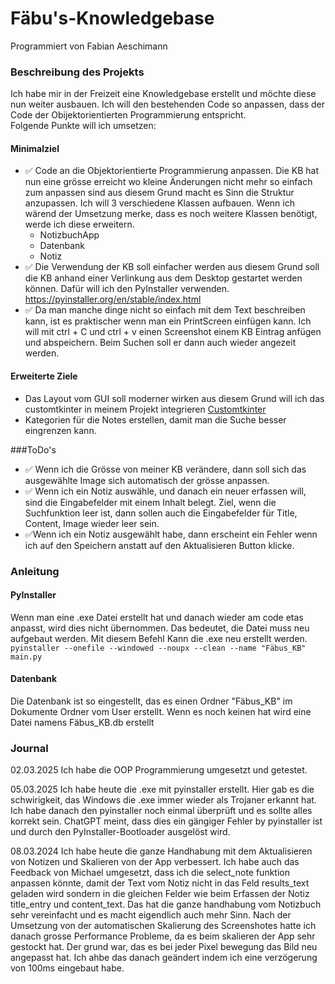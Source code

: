 # Fäbu's-Knowledgebase
Programmiert von Fabian Aeschimann

### Beschreibung des Projekts 
Ich habe mir in der Freizeit eine Knowledgebase erstellt und möchte diese nun weiter ausbauen. Ich will den bestehenden Code so anpassen, dass der Code der Obijektorientierten Programmierung entspricht.  
Folgende Punkte will ich umsetzen:  
#### Minimalziel 
- ✅ Code an die Objektorientierte Programmierung anpassen. Die KB hat nun eine grösse erreicht wo kleine Änderungen nicht mehr so einfach zum anpassen sind aus diesem Grund macht es Sinn die Struktur anzupassen. 
  Ich will 3 verschiedene Klassen aufbauen. Wenn ich wärend der Umsetzung merke, dass es noch weitere Klassen benötigt, werde ich diese erweitern. 
  - NotizbuchApp
  - Datenbank
  - Notiz
- ✅ Die Verwendung der KB soll einfacher werden aus diesem Grund soll die KB anhand einer Verlinkung aus dem Desktop gestartet werden können. Dafür will ich den PyInstaller verwenden. 
 https://pyinstaller.org/en/stable/index.html
- ✅ Da man manche dinge nicht so einfach mit dem Text beschreiben kann, ist es praktischer wenn man ein PrintScreen einfügen kann.
    Ich will mit ctrl + C und ctrl + v einen Screenshot einem KB Eintrag anfügen und abspeichern. Beim Suchen soll er dann auch wieder angezeit werden.

#### Erweiterte Ziele
- Das Layout vom GUI soll moderner wirken aus diesem Grund will ich das customtkinter in meinem Projekt integrieren [Customtkinter](https://medium.com/@fareedkhandev/modern-gui-using-tkinter-12da0b983e22)
- Kategorien für die Notes erstellen, damit man die Suche besser eingrenzen kann.

###ToDo's
- ✅ Wenn ich die Grösse von meiner KB verändere, dann soll sich das ausgewählte Image sich automatisch der grösse anpassen.
- ✅ Wenn ich ein Notiz auswähle, und danach ein neuer erfassen will, sind die Eingabefelder mit einem Inhalt belegt. Ziel, wenn die Suchfunktion leer ist, dann sollen auch die Eingabefelder für Title, Content, Image wieder leer sein.
- ✅Wenn ich ein Notiz ausgewählt habe, dann erscheint ein Fehler wenn ich auf den Speichern anstatt auf den Aktualisieren Button klicke.

### Anleitung
#### PyInstaller
Wenn man eine .exe Datei erstellt hat und danach wieder am code etas anpasst, wird dies nicht übernommen. Das bedeutet, die Datei muss neu aufgebaut werden. 
Mit diesem Befehl Kann die .exe neu erstellt werden.  
``pyinstaller --onefile --windowed --noupx --clean --name "Fäbus_KB" main.py``

#### Datenbank  
Die Datenbank ist so eingestellt, das es einen Ordner "Fäbus_KB" im Dokumente Ordner vom User erstellt. Wenn es noch keinen hat wird eine Datei namens Fäbus_KB.db erstellt

### Journal

02.03.2025 Ich habe die OOP Programmierung umgesetzt und getestet.

05.03.2025 Ich habe heute die .exe mit pyinstaller erstellt. Hier gab es die schwirigkeit, das Windows die .exe immer wieder als Trojaner erkannt hat. Ich habe danach den pyinstaller noch einmal überprüft und es sollte alles korrekt sein. 
ChatGPT meint, dass dies ein gängiger Fehler by pyinstaller ist und durch den PyInstaller-Bootloader ausgelöst wird. 

08.03.2024 Ich habe heute die ganze Handhabung mit dem Aktualisieren von Notizen und Skalieren von der App verbessert. Ich habe auch das Feedback von Michael umgesetzt, dass ich die select_note funktion anpassen könnte, damit der Text vom Notiz nicht in das Feld results_text geladen wird sondern in die gleichen Felder wie beim Erfassen der Notiz title_entry und content_text. Das hat die ganze handhabung vom Notizbuch sehr vereinfacht und es macht eigendlich auch mehr Sinn. Nach der Umsetzung von der automatischen Skalierung des Screenshotes hatte ich danach grosse Performance Probleme, da es beim skalieren der App sehr gestockt hat. Der grund war, das es bei jeder Pixel bewegung das Bild neu angepasst hat. Ich ahbe das danach geändert indem ich eine verzögerung von 100ms eingebaut habe. 
